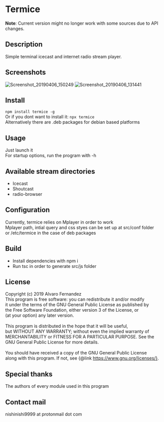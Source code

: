 # Termice

<b>Note</b>: Current version might no longer work with some sources due to API changes.

## Description
Simple terminal icecast and internet radio stream player.

## Screenshots

![Screenshot_20190406_150249](https://user-images.githubusercontent.com/14959143/55671226-5020e480-587d-11e9-90be-a090ef096d98.png)
![Screenshot_20190406_131441](https://user-images.githubusercontent.com/14959143/55670094-92432980-586f-11e9-883d-2ba5629d73c3.png)

## Install
`npm install termice -g`<br>
Or if you dont want to install it: `npx termice`
<br>Alternatively there are .deb packages for debian based platforms

## Usage
Just launch it
<br>For startup options, run the program with -h

## Available stream directories
- Icecast
- Shoutcast
- radio-browser

## Configuration
Currently, termice relies on Mplayer in order to work
<br>Mplayer path, intial query and css styes can be set up at src/conf folder
<br>or /etc/termice in the case of deb packages

## Build
- Install dependencies with npm i
- Run tsc in order to generate src/js folder

## License
Copyright (c) 2019 Alvaro Fernandez
<br>This program is free software: you can redistribute it and/or modify
<br>it under the terms of the GNU General Public License as published by
<br>the Free Software Foundation, either version 3 of the License, or
<br>(at your option) any later version.
<br>
<br>This program is distributed in the hope that it will be useful,
<br>but WITHOUT ANY WARRANTY; without even the implied warranty of
<br>MERCHANTABILITY or FITNESS FOR A PARTICULAR PURPOSE.  See the
<br>GNU General Public License for more details.
<br>
<br>You should have received a copy of the GNU General Public License
<br>along with this program.  If not, see {@link https://www.gnu.org/licenses/}.

## Special thanks
The authors of every module used in this program

## Contact mail
nishinishi9999 at protonmail dot com
